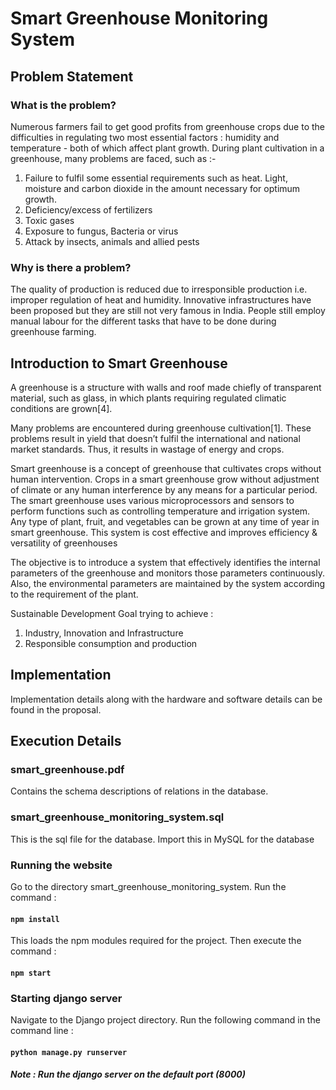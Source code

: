 # Smart Greenhouse Monitoring System

## Problem Statement
### What is the problem?
Numerous farmers fail to get good profits from greenhouse crops due to the difficulties in regulating two most essential factors : humidity and temperature - both of which affect plant growth. During plant cultivation in a greenhouse, many problems are faced, such as :-
1. Failure to fulfil some essential requirements such as heat. Light, moisture and carbon dioxide in the amount necessary for optimum growth.
2. Deficiency/excess of fertilizers
3. Toxic gases
4. Exposure to fungus, Bacteria or virus
5. Attack by insects, animals and allied pests

### Why is there a problem?
The quality of production is reduced due to irresponsible production i.e. improper regulation of heat and humidity. Innovative infrastructures have been proposed but they are still not very famous in India. People still employ manual labour for the different tasks that have to be done during greenhouse farming.

## Introduction to Smart Greenhouse
A greenhouse is a structure with walls and roof made chiefly of transparent material, such as glass, in which plants requiring regulated climatic conditions are grown[4].

Many problems are encountered during greenhouse cultivation[1]. These problems result in yield that doesn’t fulfil the international and national market standards. Thus, it results in wastage of energy and crops. 

Smart greenhouse is a concept of greenhouse that cultivates crops without human intervention. Crops in a smart greenhouse grow without adjustment of climate or any human interference by any means for a particular period. The smart greenhouse uses various microprocessors and sensors to perform functions such as controlling temperature and irrigation system. Any type of plant, fruit, and vegetables can be grown at any time of year in smart greenhouse. This system is cost effective and improves efficiency & versatility of greenhouses

The objective is to introduce a system that effectively identifies the internal parameters of the greenhouse and monitors those parameters continuously. Also, the environmental parameters are maintained by the system according to the requirement of the plant.

Sustainable Development Goal trying to achieve :
1. Industry, Innovation and Infrastructure
2. Responsible consumption and production

## Implementation
Implementation details along with the hardware and software details can be found in the proposal.

## Execution Details
### smart_greenhouse.pdf
Contains the schema descriptions of relations in the database.

### smart_greenhouse_monitoring_system.sql
This is the sql file for the database. Import this in MySQL for the database

### Running the website
Go to the directory smart_greenhouse_monitoring_system. Run the command :

#### `npm install`

This loads the npm modules required for the project. Then execute the command :

#### `npm start`

### Starting django server
Navigate to the Django project directory. Run the following command in the command line :

#### `python manage.py runserver`

##### Note : Run the django server on the default port (8000)
